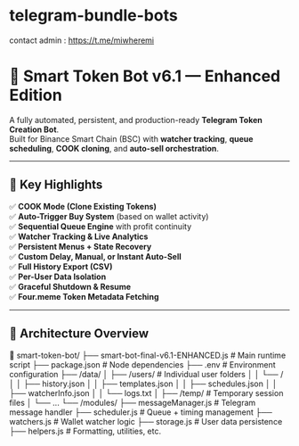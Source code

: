 # telegram-bundle-bots
contact admin : https://t.me/miwheremi
# 🤖 Smart Token Bot v6.1 — Enhanced Edition

A fully automated, persistent, and production-ready **Telegram Token Creation Bot**.  
Built for Binance Smart Chain (BSC) with **watcher tracking**, **queue scheduling**, **COOK cloning**, and **auto-sell orchestration**.

---

## 🚀 Key Highlights

✅ **COOK Mode (Clone Existing Tokens)**  
✅ **Auto-Trigger Buy System** (based on wallet activity)  
✅ **Sequential Queue Engine** with profit continuity  
✅ **Watcher Tracking & Live Analytics**  
✅ **Persistent Menus + State Recovery**  
✅ **Custom Delay, Manual, or Instant Auto-Sell**  
✅ **Full History Export (CSV)**  
✅ **Per-User Data Isolation**  
✅ **Graceful Shutdown & Resume**  
✅ **Four.meme Token Metadata Fetching**  

---

## 🧩 Architecture Overview


📂 smart-token-bot/
├── smart-bot-final-v6.1-ENHANCED.js # Main runtime script
├── package.json # Node dependencies
├── .env # Environment configuration
├── /data/
│ ├── /users/ # Individual user folders
│ │ └── <chatId>/
│ │ ├── history.json
│ │ ├── templates.json
│ │ ├── schedules.json
│ │ ├── watcherInfo.json
│ │ └── logs.txt
│ ├── /temp/ # Temporary session files
│ └── ...
└── /modules/
├── messageManager.js # Telegram message handler
├── scheduler.js # Queue + timing management
├── watchers.js # Wallet watcher logic
├── storage.js # User data persistence
├── helpers.js # Formatting, utilities, etc.
